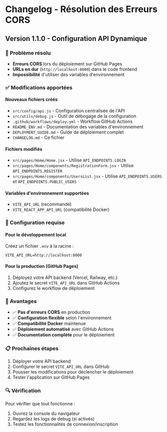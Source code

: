 # Changelog - Résolution des Erreurs CORS

## Version 1.1.0 - Configuration API Dynamique

### 🎯 Problème résolu
- **Erreurs CORS** lors du déploiement sur GitHub Pages
- **URLs en dur** (`http://localhost:8000`) dans le code frontend
- **Impossibilité** d'utiliser des variables d'environnement

### ✅ Modifications apportées

#### Nouveaux fichiers créés
- `src/config/api.js` - Configuration centralisée de l'API
- `src/utils/debug.js` - Outil de débogage de la configuration
- `.github/workflows/deploy.yml` - Workflow GitHub Actions
- `README_ENV.md` - Documentation des variables d'environnement
- `DEPLOYMENT_GUIDE.md` - Guide de déploiement complet
- `CHANGELOG.md` - Ce fichier

#### Fichiers modifiés
- `src/pages/Home/Home.jsx` - Utilise `API_ENDPOINTS.LOGIN`
- `src/pages/Home/components/RegistrationForm.jsx` - Utilise `API_ENDPOINTS.REGISTER`
- `src/pages/Home/components/UsersList.jsx` - Utilise `API_ENDPOINTS.USERS` et `API_ENDPOINTS.PUBLIC_USERS`

#### Variables d'environnement supportées
- `VITE_API_URL` (recommandé)
- `VITE_REACT_APP_API_URL` (compatibilité Docker)

### 🔧 Configuration requise

#### Pour le développement local
Créez un fichier `.env` à la racine :
```env
VITE_API_URL=http://localhost:8000
```

#### Pour la production (GitHub Pages)
1. Déployez votre API backend (Vercel, Railway, etc.)
2. Ajoutez le secret `VITE_API_URL` dans GitHub Actions
3. Configurez le workflow de déploiement

### 🚀 Avantages
- ✅ **Pas d'erreurs CORS** en production
- ✅ **Configuration flexible** selon l'environnement
- ✅ **Compatibilité Docker** maintenue
- ✅ **Déploiement automatisé** avec GitHub Actions
- ✅ **Documentation complète** pour le déploiement

### 📋 Prochaines étapes
1. Déployer votre API backend
2. Configurer le secret `VITE_API_URL` dans GitHub
3. Pousser les modifications pour déclencher le déploiement
4. Tester l'application sur GitHub Pages

### 🔍 Vérification
Pour vérifier que tout fonctionne :
1. Ouvrez la console du navigateur
2. Regardez les logs de debug (si activés)
3. Testez les fonctionnalités de connexion/inscription 